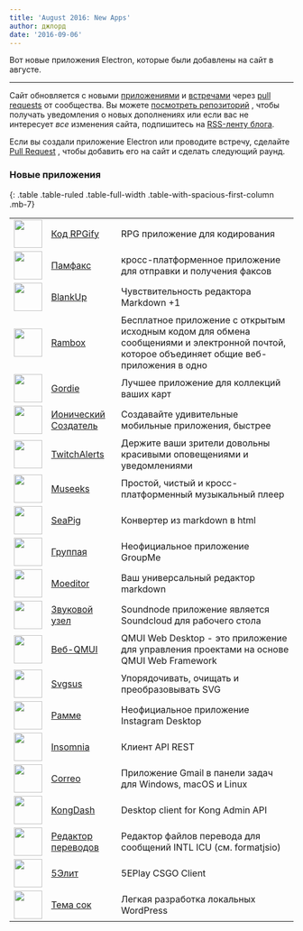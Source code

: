 ```yaml
---
title: 'August 2016: New Apps'
author: джлорд
date: '2016-09-06'
---
```


Вот новые приложения Electron, которые были добавлены на сайт в августе.

---

Сайт обновляется с новыми [приложениями](https://electronjs.org/apps) и [встречами](https://electronjs.org/community) через [pull requests](https://github.com/electron/electronjs.org/pulls) от сообщества. Вы можете [посмотреть репозиторий](https://github.com/electron/electronjs.org) , чтобы получать уведомления о новых дополнениях или если вас не интересует _все_ изменения сайта, подпишитесь на [RSS-ленту блога](https://electronjs.org/feed.xml).

Если вы создали приложение Electron или проводите встречу, сделайте [Pull Request](https://github.com/electron/electronjs.org) , чтобы добавить его на сайт и сделать следующий раунд.

### Новые приложения

{: .table .table-ruled .table-full-width .table-with-spacious-first-column .mb-7}

|                                                                                          |                                                                                 |                                                                                                                                             |
| ---------------------------------------------------------------------------------------- | ------------------------------------------------------------------------------- | ------------------------------------------------------------------------------------------------------------------------------------------- |
| <img src='/images/apps/coderpgify.png' width='50' />                    | [Код RPGify](http://code.rpgify.com)                                            | RPG приложение для кодирования                                                                                                              |
| <img src='/images/apps/pamfax.png' width='50' />                        | [Памфакс](https://www.pamfax.biz)                                               | кросс-платформенное приложение для отправки и получения факсов                                                                              |
| <img src='/images/apps/blankup.png' width='50' />                       | [BlankUp](https://hoverbaum.github.io/BlankUp-Electron/)                        | Чувствительность редактора Markdown +1                                                                                                      |
| <img src='/images/apps/rambox.png' width='50' />                        | [Rambox](http://rambox.pro)                                                     | Бесплатное приложение с открытым исходным кодом для обмена сообщениями и электронной почтой, которое объединяет общие веб-приложения в одно |
| <img src='/images/apps/gordie.png' width='50' />                        | [Gordie](http://gordie-app.bitbucket.org/)                                      | Лучшее приложение для коллекций ваших карт                                                                                                  |
| <img src='/images/apps/ionic-creator.png' width='50' />                 | [Ионический Создатель](https://github.com/Meadowcottage/Ionic-Creator)          | Создавайте удивительные мобильные приложения, быстрее                                                                                       |
| <img src='/images/apps/twitchalerts.png' width='50' />                  | [TwitchAlerts](https://github.com/Meadowcottage/TwitchAlerts)                   | Держите ваши зрители довольны красивыми оповещениями и уведомлениями                                                                        |
| <img src='/images/apps/museeks.png' width='50' />                       | [Museeks](http://museeks.io/)                                                   | Простой, чистый и кросс-платформенный музыкальный плеер                                                                                     |
| <img src='/images/apps/seapig.png' width='50' />                        | [SeaPig](https://github.com/yasumichi/seapig/blob/master/README.md)             | Конвертер из markdown в html                                                                                                                |
| <img src='/images/apps/groupme.png' width='50' />                       | [Группая](https://github.com/dcrousso/GroupMe#readme)                           | Неофициальное приложение GroupMe                                                                                                            |
| <img src='/images/apps/moeditor.png' width='50' />                      | [Moeditor](https://moeditor.github.io/)                                         | Ваш универсальный редактор markdown                                                                                                         |
| <img src='/images/apps/soundnode.png' width='50' />                     | [Звуковой узел](http://www.soundnodeapp.com)                                    | Soundnode приложение является Soundcloud для рабочего стола                                                                                 |
| <img src='/images/apps/qmui.png' width='50' />                          | [Веб-QMUI](http://qmuiteam.com/web)                                             | QMUI Web Desktop - это приложение для управления проектами на основе QMUI Web Framework                                                     |
| <img src='/images/apps/svgsus.png' width='50' />                        | [Svgsus](http://www.svgs.us)                                                    | Упорядочивать, очищать и преобразовывать SVG                                                                                                |
| <img src='/images/apps/ramme.png' width='50' />                         | [Рамме](https://github.com/terkelg/ramme)                                       | Неофициальное приложение Instagram Desktop                                                                                                  |
| <img src='/images/apps/insomnia.png' width='50' />                      | [Insomnia](https://insomnia.rest/)                                              | Клиент API REST                                                                                                                             |
| <img src='/images/apps/correo.png' width='50' />                        | [Correo](https://github.com/amitmerchant1990/correo)                            | Приложение Gmail в панели задач для Windows, macOS и Linux                                                                                  |
| <img src='/images/apps/kongdash.png' width='50' />                      | [KongDash](https://ajaysreedhar.github.io/kongdash)                             | Desktop client for Kong Admin API                                                                                                           |
| <img src='/images/apps/react-intl-translation-editor.png' width='50' /> | [Редактор переводов](https://bitbucket.org/bflower/react-intl-editor/wiki/Home) | Редактор файлов перевода для сообщений INTL ICU (см. formatjsio)                                                                            |
| <img src='/images/apps/5eplay.png' width='50' />                        | [5Элит](https://www.5eplay.com/)                                                | 5EPlay CSGO Client                                                                                                                          |
| <img src='/images/apps/theme-juice.png' width='50' />                   | [Тема сок](https://www.themejuice.it)                                           | Легкая разработка локальных WordPress                                                                                                       |

